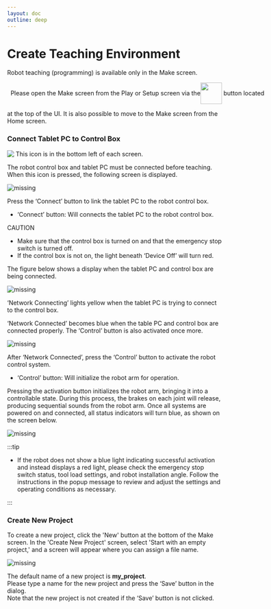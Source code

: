 ```yaml
---
layout: doc
outline: deep
---
```


# Create Teaching Environment

Robot teaching (programming) is available only in the Make screen.

<p style="display:flex; align-items:center; white-space:pre">
  Please open the Make screen from the Play or Setup screen via the
  <img src="/manual/en/programming_guide/icons/65.png" width=50 /> button located </p>
at the top of the UI. It is also possible to move to the Make screen from the Home screen.

### Connect Tablet PC to Control Box

<p style="display:flex; align-items:center; white-space:pre">
<img src="/technical_docs/common/tcp_wireless/4-1.png" /> This icon is in the bottom left of each screen.</p>
The robot control box and tablet PC must be connected before teaching.<br>
When this icon is pressed, the following screen is displayed.

![missing](/manual/en/programming_guide/2-1.png)

Press the ‘Connect’ button to link the tablet PC to the robot control box.

- ‘Connect’ button: Will connects the tablet PC to the robot control box.

<div class="warning custom-block">
    <p class="custom-block-title">CAUTION</p>
    <ul>
      <li>Make sure that the control box is turned on and that the emergency stop switch is turned off.</li>
      <li>If the control box is not on, the light beneath ‘Device Off’ will turn red.</li>
    </ul>
</div>

The figure below shows a display when the tablet PC and control box are being connected.

![missing](/manual/en/programming_guide/2-2.png)

‘Network Connecting’ lights yellow when the tablet PC is trying to connect to the control box.

‘Network Connected’ becomes blue when the table PC and control box are connected properly. The ‘Control’ button is also activated once more.

![missing](/manual/en/programming_guide/2-3.png)

After ‘Network Connected’, press the ‘Control’ button to activate the robot control system.

- ‘Control’ button: Will initialize the robot arm for operation.

Pressing the activation button initializes the robot arm, bringing it into a controllable state. During this process, the brakes on each joint will release, producing sequential sounds from the robot arm. Once all systems are powered on and connected, all status indicators will turn blue, as shown on the screen below.

![missing](/manual/en/programming_guide/2-4.png)

:::tip

- If the robot does not show a blue light indicating successful activation and instead displays a red light, please check the emergency stop switch status, tool load settings, and robot installation angle. Follow the instructions in the popup message to review and adjust the settings and operating conditions as necessary.

:::

### Create New Project

To create a new project, click the 'New' button at the bottom of the Make screen. In the 'Create New Project' screen, select 'Start with an empty project,' and a screen will appear where you can assign a file name.

![missing](/manual/en/programming_guide/2-5.png)

The default name of a new project is **my_project**.<br>
Please type a name for the new project and press the ‘Save’ button in the dialog.<br>
Note that the new project is not created if the ‘Save’ button is not clicked.

